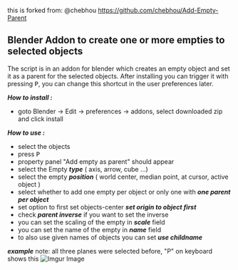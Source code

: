 this is forked from: @chebhou https://github.com/chebhou/Add-Empty-Parent

## Blender Addon to create one or more empties to selected objects

The script is in an addon for blender which creates an empty object and set it as a parent for the selected objects. After installing you can trigger it with pressing <kbd>P</kbd>, you can change this shortcut in the user preferences later.

***How to install :***
 - goto Blender -> Edit -> preferences -> addons, select downloaded zip and click install

***How to use :***

 - select the objects
 - press <kbd>P</kbd>
 - property panel "Add empty as parent" should appear
 - select the Empty ***type*** ( axis, arrow, cube ...)
 - select the empty ***position*** ( world center, median point, at cursor, active object )
 - select whether to add one empty per object or only one with ***one parent per object***
 - set option to first set objects-center ***set origin to object first***
 - check ***parent inverse*** if you want to set the inverse
 - you can set the scaling of the empty in ***scale*** field
 - you can set the name of the empty in ***name*** field
 - to also use given names of objects you can set ***use childname***

***example***
note: all three planes were selected before, "P" on keyboard shows this
![Imgur Image](https://i.imgur.com/Q0b5HiX.jpg)
